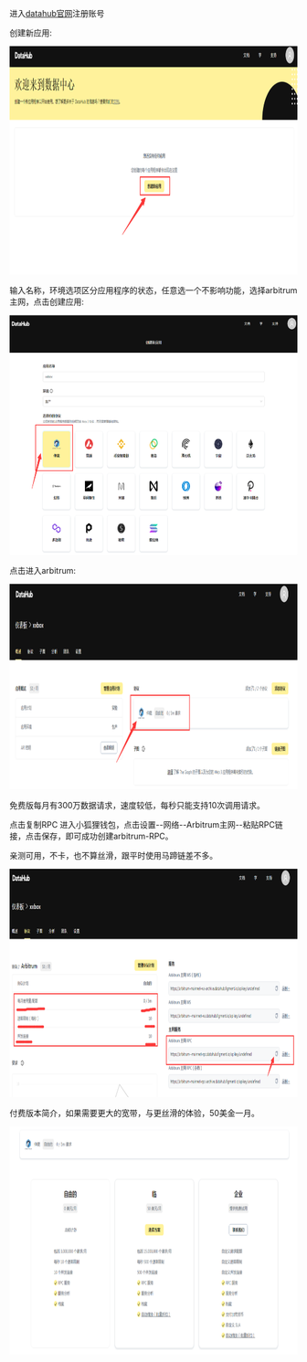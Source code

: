 进入[datahub官网](https://datahub.figment.io/auth/login)注册账号

创建新应用:
<p align="center">
  <img width="750" height="400" src= "../img/datahub/datahub_1.png" />
</p>
输入名称，环境选项区分应用程序的状态，任意选一个不影响功能，选择arbitrum主网，点击创建应用:
<p align="center">
  <img width="780" height="420" src= "../img/datahub/datahub_2.png" />
</p>
点击进入arbitrum:
<p align="center">
  <img width="680" height="360" src= "../img/datahub/datahub_3.png" />
</p>
免费版每月有300万数据请求，速度较低，每秒只能支持10次调用请求。

点击复制RPC
进入小狐狸钱包，点击设置--网络--Arbitrum主网--粘贴RPC链接，点击保存，即可成功创建arbitrum-RPC。

亲测可用，不卡，也不算丝滑，跟平时使用马蹄链差不多。
<p align="center">
  <img width="780" height="400" src= "../img/datahub/datahub_4.png" />
</p>
付费版本简介，如果需要更大的宽带，与更丝滑的体验，50美金一月。
<p align="center">
  <img width="780" height="400" src= "../img/datahub/datahub_5.png" />
</p>